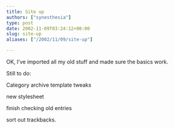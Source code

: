 ```yaml
---
title: Site up
authors: ["synesthesia"]
type: post
date: 2002-11-09T03:24:12+00:00
slug: site-up 
aliases: ["/2002/11/09/site-up"]

---
```

OK, I&#8217;ve imported all my old stuff and made sure the basics work.
  
Still to do:
  
Category archive template tweaks
  
new stylesheet
  
finish checking old entries
  
sort out trackbacks.